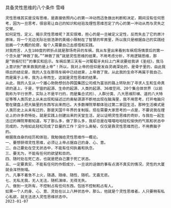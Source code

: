 具备灵性思维的八个条件
雪峰

    灵性思维其实是没有思维，是直接依照内心的第一冲动而迅急做出判断和决定，期间没有任何思考，因为一旦思考，很容易让自己的知识和经验及理性思维否定了内心的第一冲动从而与灵失之交臂。
    如何定性、定义、揭示灵性思维呢？其实很难，担心的是一旦被定义定性，反而失去了它的原汁原味，将一个无边无际壮丽浩渺的美缩小限制在了智慧的牢房里，所以我只是根据自己的实践经验画一个大概的轮廓，每个人需要自己去感悟和实践。
    对我而言，人生180度的转折点就是那场奇异的车祸，我从车里出来看到车祸现场情景后的第一个念头是“神救了我。”“神救了我”就是灵性思维的结果，不用考虑分析，不用逻辑思维，那是“铁板钉钉”的事实和启示。车祸后第三天有一对葡萄牙夫妇上门来说要给我讲《圣经》，我马上意识到“原来救我的是上帝”！所以，我对上帝的信仰是发自灵魂深处的，是骨子里的，由此我得出的结论是，我的人生在那场车祸中已经结束，上帝救了我，从此我的生命不再属于我自己，而是属于上帝，我为上帝而生，这就是灵性思维的结果。
    从此，我的人生从一个雄心勃勃想创办跨国集团公司成为富翁的路上转轨到了寻求人生和生命真谛的道上，于是，宇宙的起源、生命的起源、人类的起源、36维空间、20个集合体世界（以前我称为平行世界，实际上不是平行的，而是集合式的）、人群分类、八大思维阶梯、道的八大特征等等人类历史上从未出现和描述过的奥秘源源不断地出现在脑海里，我不用思考，打开电脑只管在键盘上把大脑里的东西写出来而已。大多数禅院草都体验过第二家园生活，那种生活模式是人类历史上从未有过的，那是天国千年界的复制版，现在需要大家思考的一点是，不要说我在理论上的许多奇特处，就是实践上创建出来的天堂生活，足以证明灵性思维的奇妙，与我在一起生活过的禅院草都知道，写了那么多，做了那么多，我却总是在嘻嘻哈哈轻松愉快的气氛和状态中完成的，为啥如此轻松完成了巨量的工作？没什么奥秘，仅仅是靠灵性思维而已，不用费脑子的。
    根据我自身的经历和体验，我勉强给灵性思维作一概论。
    一、要想获得灵性思维，必须让上帝占据自己的身、心、意。
    二、自己要处在空无状态中，不能有任何执着和执念。
    三、要无为，不能有任何的欲望和目的。
    四、随时处在死亡态，也就是把自己置于死亡状态。
    五、一定要真实，不能有任何的作假成分，一旦说的话做的事有点滴不真实的情况，灵性的大厦就会浑然倒塌。
    六、凡事不着急不上火，随遇、随缘、随性、随机，无喜无悲。
    七、无私无我，无人无法，随机演绎，无得无失。
    八、做到一无所有，不控制占有任何东西，包括不控制和占有人。
    如果一个人的身、心、意、灵处在以上八种状态中，那么，他就是个灵性思维者。人只要稍有私心私欲，就无法进入灵性思维状态中。
    2023-01-07